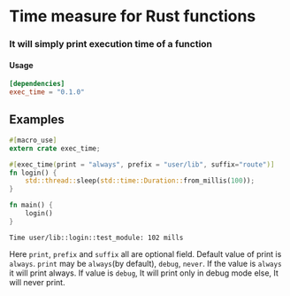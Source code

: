 # Time measure for Rust functions
### It will simply print execution time of a function

#### Usage
```toml
[dependencies]
exec_time = "0.1.0"
```

## Examples

```rust
#[macro_use]
extern crate exec_time;

#[exec_time(print = "always", prefix = "user/lib", suffix="route")]
fn login() {
    std::thread::sleep(std::time::Duration::from_millis(100));
}

fn main() {
    login()
}
```  


```text
Time user/lib::login::test_module: 102 mills
```

Here `print`, `prefix` and `suffix` all are optional field. Default value of print is `always`.
`print` may be `always`(by default), `debug`, `never`. If the value is `always` it will print always.
If value is `debug`, It will print only in debug mode else, It will never print.